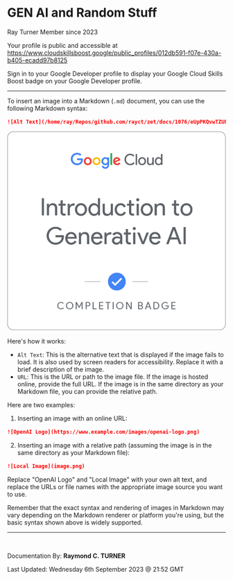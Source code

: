 # GEN AI and Random Stuff

Ray Turner
Member since 2023

Your profile is public and accessible at
https://www.cloudskillsboost.google/public_profiles/012db591-f07e-430a-b405-ecadd97b8125

Sign in to your Google Developer profile to display your Google Cloud Skills Boost badge on your Google Developer profile. 

---

To insert an image into a Markdown (`.md`) document, you can use the following Markdown syntax:

```markdown
![Alt Text](/home/ray/Repos/github.com/rayct/zet/docs/1076/eUpPKQvwTZUF1OIcHrMK06zGg+D3tx5gbfJUJddnrxU=.png)
```

![Alt Text](/docs/1076/eUpPKQvwTZUF1OIcHrMK06zGg+D3tx5gbfJUJddnrxU=.png)

Here's how it works:

- `Alt Text`: This is the alternative text that is displayed if the image fails to load. It is also used by screen readers for accessibility. Replace it with a brief description of the image.
- `URL`: This is the URL or path to the image file. If the image is hosted online, provide the full URL. If the image is in the same directory as your Markdown file, you can provide the relative path.

Here are two examples:

1. Inserting an image with an online URL:

```markdown
![OpenAI Logo](https://www.example.com/images/openai-logo.png)
```

2. Inserting an image with a relative path (assuming the image is in the same directory as your Markdown file):

```markdown
![Local Image](image.png)
```

Replace "OpenAI Logo" and "Local Image" with your own alt text, and replace the URLs or file names with the appropriate image source you want to use.

Remember that the exact syntax and rendering of images in Markdown may vary depending on the Markdown renderer or platform you're using, but the basic syntax shown above is widely supported.


---

</br>

Documentation By: **Raymond C. TURNER**

Last Updated: Wednesday 6th September 2023 @ 21:52 GMT